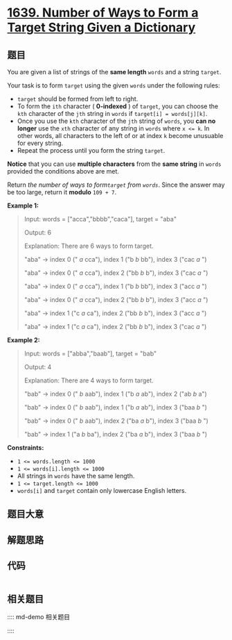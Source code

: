# [1639. Number of Ways to Form a Target String Given a Dictionary](https://leetcode.com/problems/number-of-ways-to-form-a-target-string-given-a-dictionary)

## 题目

You are given a list of strings of the **same length** `words` and a string
`target`.

Your task is to form `target` using the given `words` under the following
rules:

  * `target` should be formed from left to right.
  * To form the `ith` character ( **0-indexed** ) of `target`, you can choose the `kth` character of the `jth` string in `words` if `target[i] = words[j][k]`.
  * Once you use the `kth` character of the `jth` string of `words`, you **can no longer** use the `xth` character of any string in `words` where `x <= k`. In other words, all characters to the left of or at index `k` become unusuable for every string.
  * Repeat the process until you form the string `target`.

**Notice** that you can use **multiple characters** from the **same string**
in `words` provided the conditions above are met.

Return _the number of ways to form`target` from `words`_. Since the answer may
be too large, return it **modulo** `109 + 7`.



**Example 1:**

> Input: words = ["acca","bbbb","caca"], target = "aba"
> 
> Output: 6
> 
> Explanation: There are 6 ways to form target.
> 
> "aba" -> index 0 (" _a_ cca"), index 1 ("b _b_ bb"), index 3 ("cac _a_ ")
> 
> "aba" -> index 0 (" _a_ cca"), index 2 ("bb _b_ b"), index 3 ("cac _a_ ")
> 
> "aba" -> index 0 (" _a_ cca"), index 1 ("b _b_ bb"), index 3 ("acc _a_ ")
> 
> "aba" -> index 0 (" _a_ cca"), index 2 ("bb _b_ b"), index 3 ("acc _a_ ")
> 
> "aba" -> index 1 ("c _a_ ca"), index 2 ("bb _b_ b"), index 3 ("acc _a_ ")
> 
> "aba" -> index 1 ("c _a_ ca"), index 2 ("bb _b_ b"), index 3 ("cac _a_ ")

**Example 2:**

> Input: words = ["abba","baab"], target = "bab"
> 
> Output: 4
> 
> Explanation: There are 4 ways to form target.
> 
> "bab" -> index 0 (" _b_ aab"), index 1 ("b _a_ ab"), index 2 ("ab _b_ a")
> 
> "bab" -> index 0 (" _b_ aab"), index 1 ("b _a_ ab"), index 3 ("baa _b_ ")
> 
> "bab" -> index 0 (" _b_ aab"), index 2 ("ba _a_ b"), index 3 ("baa _b_ ")
> 
> "bab" -> index 1 ("a _b_ ba"), index 2 ("ba _a_ b"), index 3 ("baa _b_ ")

**Constraints:**

  * `1 <= words.length <= 1000`
  * `1 <= words[i].length <= 1000`
  * All strings in `words` have the same length.
  * `1 <= target.length <= 1000`
  * `words[i]` and `target` contain only lowercase English letters.


## 题目大意

## 解题思路

## 代码

```javascript

```

## 相关题目

:::: md-demo 相关题目

::::
